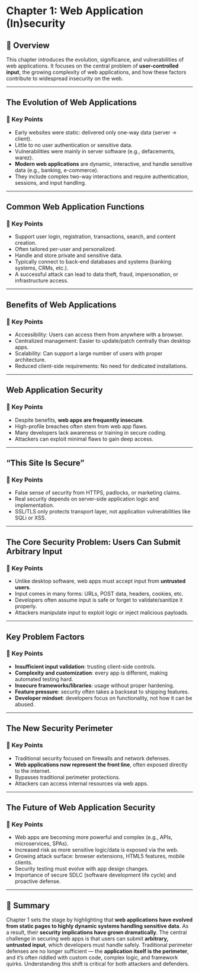 # Chapter 1: Web Application (In)security

## 🧠 Overview
This chapter introduces the evolution, significance, and vulnerabilities of web applications. It focuses on the central problem of **user-controlled input**, the growing complexity of web applications, and how these factors contribute to widespread insecurity on the web.

---

## The Evolution of Web Applications

### 🔑 Key Points
- Early websites were static: delivered only one-way data (server → client).
- Little to no user authentication or sensitive data.
- Vulnerabilities were mainly in server software (e.g., defacements, warez).
- **Modern web applications** are dynamic, interactive, and handle sensitive data (e.g., banking, e-commerce).
- They include complex two-way interactions and require authentication, sessions, and input handling.

---

## Common Web Application Functions

### 🔑 Key Points
- Support user login, registration, transactions, search, and content creation.
- Often tailored per-user and personalized.
- Handle and store private and sensitive data.
- Typically connect to back-end databases and systems (banking systems, CRMs, etc.).
- A successful attack can lead to data theft, fraud, impersonation, or infrastructure access.

---

## Benefits of Web Applications

### 🔑 Key Points
- Accessibility: Users can access them from anywhere with a browser.
- Centralized management: Easier to update/patch centrally than desktop apps.
- Scalability: Can support a large number of users with proper architecture.
- Reduced client-side requirements: No need for dedicated installations.

---

## Web Application Security

### 🔑 Key Points
- Despite benefits, **web apps are frequently insecure**.
- High-profile breaches often stem from web app flaws.
- Many developers lack awareness or training in secure coding.
- Attackers can exploit minimal flaws to gain deep access.

---

## “This Site Is Secure”

### 🔑 Key Points
- False sense of security from HTTPS, padlocks, or marketing claims.
- Real security depends on server-side application logic and implementation.
- SSL/TLS only protects transport layer, not application vulnerabilities like SQLi or XSS.

---

## The Core Security Problem: Users Can Submit Arbitrary Input

### 🔑 Key Points
- Unlike desktop software, web apps must accept input from **untrusted users**.
- Input comes in many forms: URLs, POST data, headers, cookies, etc.
- Developers often assume input is safe or forget to validate/sanitize it properly.
- Attackers manipulate input to exploit logic or inject malicious payloads.

---

## Key Problem Factors

### 🔑 Key Points
- **Insufficient input validation**: trusting client-side controls.
- **Complexity and customization**: every app is different, making automated testing hard.
- **Insecure frameworks/libraries**: usage without proper hardening.
- **Feature pressure**: security often takes a backseat to shipping features.
- **Developer mindset**: developers focus on functionality, not how it can be abused.

---

## The New Security Perimeter

### 🔑 Key Points
- Traditional security focused on firewalls and network defenses.
- **Web applications now represent the front line**, often exposed directly to the internet.
- Bypasses traditional perimeter protections.
- Attackers can access internal resources via web apps.

---

## The Future of Web Application Security

### 🔑 Key Points
- Web apps are becoming more powerful and complex (e.g., APIs, microservices, SPAs).
- Increased risk as more sensitive logic/data is exposed via the web.
- Growing attack surface: browser extensions, HTML5 features, mobile clients.
- Security testing must evolve with app design changes.
- Importance of secure SDLC (software development life cycle) and proactive defense.

---

## 📌 Summary

Chapter 1 sets the stage by highlighting that **web applications have evolved from static pages to highly dynamic systems handling sensitive data**. As a result, their **security implications have grown dramatically**. The central challenge in securing web apps is that users can submit **arbitrary, untrusted input**, which developers must handle safely. Traditional perimeter defenses are no longer sufficient — the **application itself is the perimeter**, and it’s often riddled with custom code, complex logic, and framework quirks. Understanding this shift is critical for both attackers and defenders.
